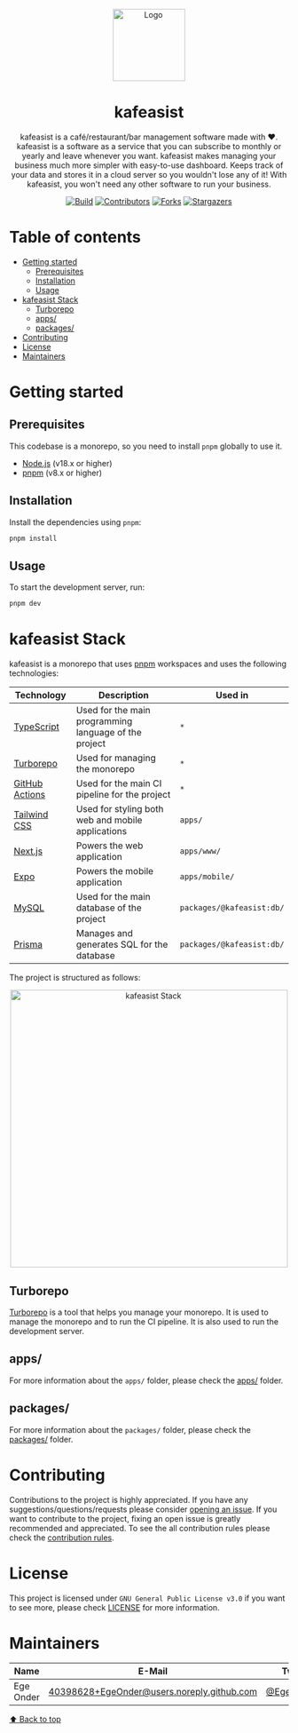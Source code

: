 <p align="center">
  <img src="https://user-images.githubusercontent.com/40398628/219168270-f14d82ed-1466-4cf2-9d2f-e02bdf00bce4.png" width="130" alt="Logo" />
</p>

<h1 align="center">
  kafeasist
</h1>

<p align="center">
  kafeasist is a café/restaurant/bar management software made with ❤️. kafeasist is a software as a service that you can subscribe to monthly or yearly and leave whenever you want. kafeasist makes managing your business much more simpler with easy-to-use dashboard. Keeps track of your data and stores it in a cloud server so you wouldn't lose any of it! With kafeasist, you won't need any other software to run your business.
</p>

<div align="center">

[![Build][build-shield]][build-url]
[![Contributors][contributors-shield]][contributors-url]
[![Forks][forks-shield]][forks-url]
[![Stargazers][stars-shield]][stars-url]

</div>

# Table of contents

- [Getting started](#getting-started)
  - [Prerequisites](#prerequisites)
  - [Installation](#installation)
  - [Usage](#usage)
- [kafeasist Stack](#kafeasist-stack)
  - [Turborepo](#turborepo)
  - [apps/](#apps/)
  - [packages/](#packages/)
- [Contributing](#contributing)
- [License](#license)
- [Maintainers](#maintainers)

# Getting started

## Prerequisites

This codebase is a monorepo, so you need to install `pnpm` globally to use it.

- [Node.js](https://nodejs.org/en/) (v18.x or higher)
- [pnpm](https://pnpm.io/) (v8.x or higher)

## Installation

Install the dependencies using `pnpm`:

```bash
pnpm install
```

## Usage

To start the development server, run:

```bash
pnpm dev
```

# kafeasist Stack

kafeasist is a monorepo that uses [pnpm](https://pnpm.io/) workspaces and uses the following technologies:

| Technology                                            | Description                                           | Used in                   |
| ----------------------------------------------------- | ----------------------------------------------------- | ------------------------- |
| [TypeScript](https://www.typescriptlang.org/)         | Used for the main programming language of the project | `*`                       |
| [Turborepo](https://turbo.build/)                     | Used for managing the monorepo                        | `*`                       |
| [GitHub Actions](https://github.com/features/actions) | Used for the main CI pipeline for the project         | `*`                       |
| [Tailwind CSS](https://tailwindcss.com/)              | Used for styling both web and mobile applications     | `apps/`                   |
| [Next.js](https://nextjs.org/)                        | Powers the web application                            | `apps/www/`               |
| [Expo](https://expo.dev/)                             | Powers the mobile application                         | `apps/mobile/`            |
| [MySQL](https://www.mysql.com/)                       | Used for the main database of the project             | `packages/@kafeasist:db/` |
| [Prisma](https://www.prisma.io/)                      | Manages and generates SQL for the database            | `packages/@kafeasist:db/` |

The project is structured as follows:

<p align="center">
  <img src="https://user-images.githubusercontent.com/40398628/233666479-ba44a2c6-ab72-46ae-a759-aaed58db2e70.png" alt="kafeasist Stack" height=500 />
</p>

## Turborepo

[Turborepo](https://turbo.build/) is a tool that helps you manage your monorepo. It is used to manage the monorepo and to run the CI pipeline. It is also used to run the development server.

## apps/

For more information about the `apps/` folder, please check the [apps/](apps/) folder.

## packages/

For more information about the `packages/` folder, please check the [packages/](packages/) folder.

# Contributing

Contributions to the project is highly appreciated. If you have any suggestions/questions/requests please consider [opening an issue](https://github.com/kafeasist/kafeasist/issues/new). If you want to contribute to the project, fixing an open issue is greatly recommended and appreciated. To see the all contribution rules please check the [contribution rules](CONTRIBUTING.md).

# License

This project is licensed under `GNU General Public License v3.0` if you want to see more, please check [LICENSE](LICENSE) for more information.

# Maintainers

| Name      | E-Mail                                     | Twitter                                       |
| --------- | ------------------------------------------ | --------------------------------------------- |
| Ege Onder | 40398628+EgeOnder@users.noreply.github.com | [@EgeOnder23](https://twitter.com/EgeOnder23) |

[⬆ Back to top](#table-of-contents)

[build-shield]: https://img.shields.io/github/actions/workflow/status/kafeasist/kafeasist/ci.yml?style=for-the-badge
[build-url]: https://github.com/kafeasist/kafeasist/actions
[contributors-shield]: https://img.shields.io/github/contributors/kafeasist/kafeasist.svg?style=for-the-badge
[contributors-url]: https://github.com/kafeasist/kafeasist/graphs/contributors
[forks-shield]: https://img.shields.io/github/forks/kafeasist/kafeasist.svg?style=for-the-badge
[forks-url]: https://github.com/kafeasist/kafeasist/network/members
[stars-shield]: https://img.shields.io/github/stars/kafeasist/kafeasist.svg?style=for-the-badge
[stars-url]: https://github.com/kafeasist/kafeasist/stargazers
